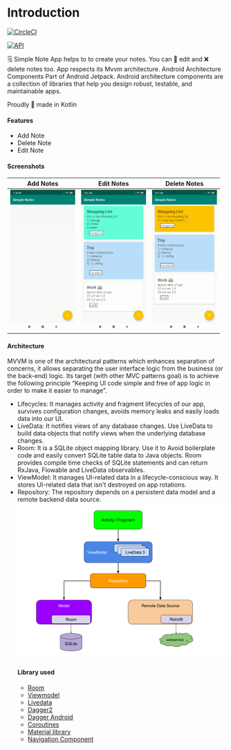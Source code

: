 # Introduction

<a href="https://circleci.com/gh/DavidEdwards/mvvm-example" rel="nofollow"><img src="https://camo.githubusercontent.com/8bcd2a6949804ef9f16e822984794564127f9aae/68747470733a2f2f636972636c6563692e636f6d2f67682f4461766964456477617264732f6d76766d2d6578616d706c652e7376673f7374796c653d73766726636972636c652d746f6b656e3d32613338646336323061396133313636366661646236366565326366396633383237343936326338" alt="CircleCI" data-canonical-src="https://circleci.com/gh/DavidEdwards/mvvm-example.svg?style=svg&amp;circle-token=2a38dc620a9a31666fadb66ee2cf9f38274962c8" style="max-width:100%;"></a>

<a target="_blank" rel="noopener noreferrer" href="https://camo.githubusercontent.com/94a7fdde39447afc77c39c944b11c42a7bee5237/68747470733a2f2f696d672e736869656c64732e696f2f62616467652f4150492d31372532422d627269676874677265656e2e737667"><img src="https://camo.githubusercontent.com/94a7fdde39447afc77c39c944b11c42a7bee5237/68747470733a2f2f696d672e736869656c64732e696f2f62616467652f4150492d31372532422d627269676874677265656e2e737667" alt="API" data-canonical-src="https://img.shields.io/badge/API-17%2B-brightgreen.svg" style="max-width:100%;"></a>

🗒️ Simple Note App helps to to create your notes. You can 📝 edit and ❌ delete notes too. 
App respects its Mvvm architecture. Android Architecture Components
Part of Android Jetpack. Android architecture components are a collection of libraries that help 
you design robust, testable, and maintainable apps.

Proudly 💪 made in Kotlin

<h4>Features</h4>
<ul>
  <li>Add Note</li>
   <li>Delete Note</li>
   <li>Edit Note</li>
  </ul>


<h4>Screenshots</h4>
<table>
<thead>
<tr>
<th align="center">Add Notes</th>
<th align="center">Edit Notes</th>
<th align="center">Delete Notes</th>
</tr>
</thead>
<tbody>
<tr>
<td> <img src="app/src/main/res/drawable/add.gif" width="150" ></td>
<td> <img src="app/src/main/res/drawable/edit2.gif" width="150" ></td>
<td> <img src="app/src/main/res/drawable/delete.gif" width="150" ></td>
</tr>
</tbody>
</table>


<h4>Architecture</h4>

MVVM is one of the architectural patterns which enhances separation of concerns, it allows
separating the user interface logic from the business (or the back-end) logic. Its target 
(with other MVC patterns goal) is to achieve the following principle “Keeping UI code simple 
and free of app logic in order to make it easier to manage”.

<ul>
<li>Lifecycles: It manages activity and fragment lifecycles of our app, survives configuration changes,
avoids memory leaks and easily loads data into our UI.</li>
<li>LiveData: It notifies views of any database changes. Use LiveData to build data objects that notify views when
the underlying database changes.</li>
<li>Room: It is a SQLite object mapping library. Use it to Avoid boilerplate code and easily 
convert SQLite table data to Java objects. Room provides compile time checks of SQLite statements
and can return RxJava, Flowable and LiveData observables.</li>
<li>ViewModel: It manages UI-related data in a lifecycle-conscious way. It stores UI-related data
that isn't destroyed on app rotations.</li>
<li>Repository: The repository depends on a persistent data model and a remote backend data source.</li>

<img src="app/src/main/res/drawable/arc.png" width="700" >
<br>


 <h4>Library used</h4>
<ul>
<li><a href="https://developer.android.com/jetpack/docs/guide" target="_blank">Room</a></li>
<li><a href="https://junit.org/junit4/" target="_blank">Viewmodel</a></li>
<li><a href="http://hamcrest.org/" target="_blank">Livedata</a></li>
<li><a href="http://robolectric.org/" target="_blank">Dagger2</a></li>
<li><a href="https://developer.android.com/training/testing/set-up-project" target="_blank">Dagger Android</a></li>
<li><a href="https://developer.android.com/reference/android/arch/core/executor/testing/package-summary" target="_blank">Coroutines</a></li>
<li><a href="https://developer.android.com/studio/build#sourcesets" target="_blank">Material library</a></li>
<li><a href="https://developer.android.com/studio/test/command-line" target="_blank">Navigation Component</a></li>
</ul>


